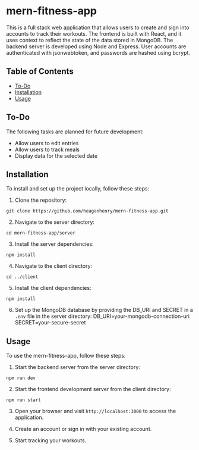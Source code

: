 # mern-fitness-app

This is a full stack web application that allows users to create and sign into accounts to track their workouts. The frontend is built with React, and it uses context to reflect the state of the data stored in MongoDB. The backend server is developed using Node and Express. User accounts are authenticated with jsonwebtoken, and passwords are hashed using bcrypt.

## Table of Contents
- [To-Do](#to-do)
- [Installation](#installation)
- [Usage](#usage)


## To-Do
The following tasks are planned for future development:
- Allow users to edit entries
- Allow users to track meals
- Display data for the selected date


## Installation
To install and set up the project locally, follow these steps:

1. Clone the repository:
```
git clone https://github.com/heaganhenry/mern-fitness-app.git
```

2. Navigate to the server directory:
```
cd mern-fitness-app/server
```

3. Install the server dependencies:
```
npm install
```

4. Navigate to the client directory:
```
cd ../client
```

5. Install the client dependencies:
```
npm install
```

6. Set up the MongoDB database by providing the DB_URI and SECRET in a `.env` file in the server directory:
DB_URI=your-mongodb-connection-uri
SECRET=your-secure-secret


## Usage
To use the mern-fitness-app, follow these steps:

1. Start the backend server from the server directory:
```
npm run dev
```

2. Start the frontend development server from the client directory:
```
npm run start
```

3. Open your browser and visit `http://localhost:3000` to access the application.

4. Create an account or sign in with your existing account.

5. Start tracking your workouts.
